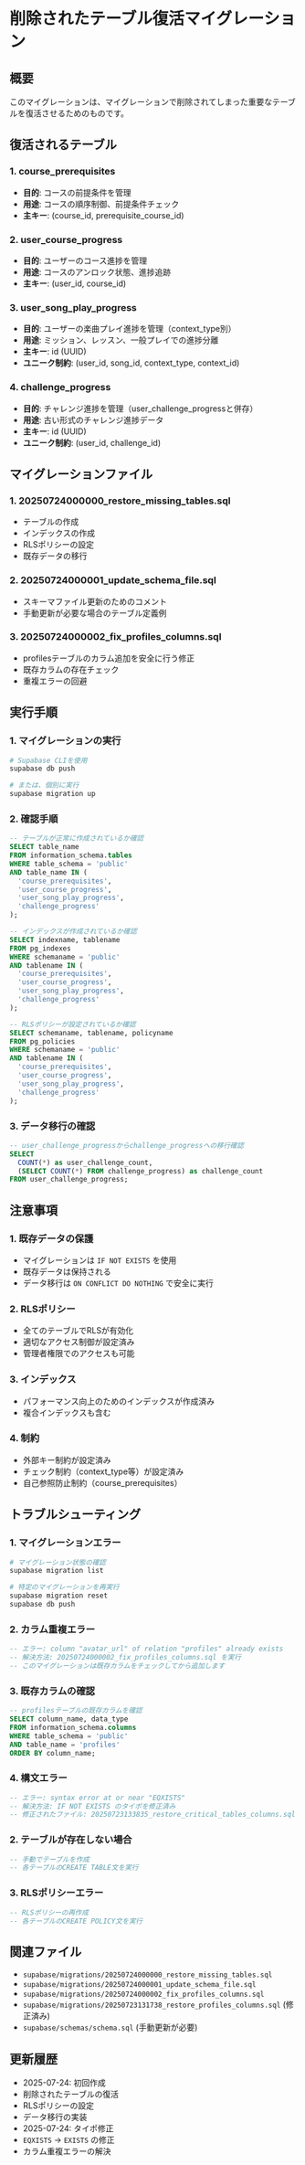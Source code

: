 # 削除されたテーブル復活マイグレーション

## 概要
このマイグレーションは、マイグレーションで削除されてしまった重要なテーブルを復活させるためのものです。

## 復活されるテーブル

### 1. course_prerequisites
- **目的**: コースの前提条件を管理
- **用途**: コースの順序制御、前提条件チェック
- **主キー**: (course_id, prerequisite_course_id)

### 2. user_course_progress  
- **目的**: ユーザーのコース進捗を管理
- **用途**: コースのアンロック状態、進捗追跡
- **主キー**: (user_id, course_id)

### 3. user_song_play_progress
- **目的**: ユーザーの楽曲プレイ進捗を管理（context_type別）
- **用途**: ミッション、レッスン、一般プレイでの進捗分離
- **主キー**: id (UUID)
- **ユニーク制約**: (user_id, song_id, context_type, context_id)

### 4. challenge_progress
- **目的**: チャレンジ進捗を管理（user_challenge_progressと併存）
- **用途**: 古い形式のチャレンジ進捗データ
- **主キー**: id (UUID)
- **ユニーク制約**: (user_id, challenge_id)

## マイグレーションファイル

### 1. 20250724000000_restore_missing_tables.sql
- テーブルの作成
- インデックスの作成
- RLSポリシーの設定
- 既存データの移行

### 2. 20250724000001_update_schema_file.sql
- スキーマファイル更新のためのコメント
- 手動更新が必要な場合のテーブル定義例

### 3. 20250724000002_fix_profiles_columns.sql
- profilesテーブルのカラム追加を安全に行う修正
- 既存カラムの存在チェック
- 重複エラーの回避

## 実行手順

### 1. マイグレーションの実行
```bash
# Supabase CLIを使用
supabase db push

# または、個別に実行
supabase migration up
```

### 2. 確認手順
```sql
-- テーブルが正常に作成されているか確認
SELECT table_name 
FROM information_schema.tables 
WHERE table_schema = 'public' 
AND table_name IN (
  'course_prerequisites',
  'user_course_progress', 
  'user_song_play_progress',
  'challenge_progress'
);

-- インデックスが作成されているか確認
SELECT indexname, tablename 
FROM pg_indexes 
WHERE schemaname = 'public' 
AND tablename IN (
  'course_prerequisites',
  'user_course_progress',
  'user_song_play_progress', 
  'challenge_progress'
);

-- RLSポリシーが設定されているか確認
SELECT schemaname, tablename, policyname
FROM pg_policies 
WHERE schemaname = 'public'
AND tablename IN (
  'course_prerequisites',
  'user_course_progress',
  'user_song_play_progress',
  'challenge_progress'
);
```

### 3. データ移行の確認
```sql
-- user_challenge_progressからchallenge_progressへの移行確認
SELECT 
  COUNT(*) as user_challenge_count,
  (SELECT COUNT(*) FROM challenge_progress) as challenge_count
FROM user_challenge_progress;
```

## 注意事項

### 1. 既存データの保護
- マイグレーションは `IF NOT EXISTS` を使用
- 既存データは保持される
- データ移行は `ON CONFLICT DO NOTHING` で安全に実行

### 2. RLSポリシー
- 全てのテーブルでRLSが有効化
- 適切なアクセス制御が設定済み
- 管理者権限でのアクセスも可能

### 3. インデックス
- パフォーマンス向上のためのインデックスが作成済み
- 複合インデックスも含む

### 4. 制約
- 外部キー制約が設定済み
- チェック制約（context_type等）が設定済み
- 自己参照防止制約（course_prerequisites）

## トラブルシューティング

### 1. マイグレーションエラー
```bash
# マイグレーション状態の確認
supabase migration list

# 特定のマイグレーションを再実行
supabase migration reset
supabase db push
```

### 2. カラム重複エラー
```sql
-- エラー: column "avatar_url" of relation "profiles" already exists
-- 解決方法: 20250724000002_fix_profiles_columns.sql を実行
-- このマイグレーションは既存カラムをチェックしてから追加します
```

### 3. 既存カラムの確認
```sql
-- profilesテーブルの既存カラムを確認
SELECT column_name, data_type 
FROM information_schema.columns 
WHERE table_schema = 'public' 
AND table_name = 'profiles' 
ORDER BY column_name;
```

### 4. 構文エラー
```sql
-- エラー: syntax error at or near "EQXISTS"
-- 解決方法: IF NOT EXISTS のタイポを修正済み
-- 修正されたファイル: 20250723133835_restore_critical_tables_columns.sql
```

### 2. テーブルが存在しない場合
```sql
-- 手動でテーブルを作成
-- 各テーブルのCREATE TABLE文を実行
```

### 3. RLSポリシーエラー
```sql
-- RLSポリシーの再作成
-- 各テーブルのCREATE POLICY文を実行
```

## 関連ファイル

- `supabase/migrations/20250724000000_restore_missing_tables.sql`
- `supabase/migrations/20250724000001_update_schema_file.sql`
- `supabase/migrations/20250724000002_fix_profiles_columns.sql`
- `supabase/migrations/20250723131738_restore_profiles_columns.sql` (修正済み)
- `supabase/schemas/schema.sql` (手動更新が必要)

## 更新履歴

- 2025-07-24: 初回作成
- 削除されたテーブルの復活
- RLSポリシーの設定
- データ移行の実装
- 2025-07-24: タイポ修正
- `EQXISTS` → `EXISTS` の修正
- カラム重複エラーの解決 